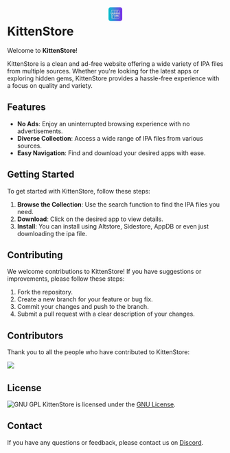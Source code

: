 # <center><img style="width: 2rem;margin-top: 200px;border-radius: 5px;" src="https://raw.githubusercontent.com/CodingKitten-YT/KittenStore/main/assets/img/250icon.png"></center> KittenStore

Welcome to **KittenStore**!

KittenStore is a clean and ad-free website offering a wide variety of IPA files from multiple sources. Whether you're looking for the latest apps or exploring hidden gems, KittenStore provides a hassle-free experience with a focus on quality and variety.

## Features

- **No Ads**: Enjoy an uninterrupted browsing experience with no advertisements.
- **Diverse Collection**: Access a wide range of IPA files from various sources.
- **Easy Navigation**: Find and download your desired apps with ease.

## Getting Started

To get started with KittenStore, follow these steps:

1. **Browse the Collection**: Use the search function to find the IPA files you need.
2. **Download**: Click on the desired app to view details.
3. **Install**: You can install using Altstore, Sidestore, AppDB or even just downloading the ipa file.

## Contributing

We welcome contributions to KittenStore! If you have suggestions or improvements, please follow these steps:

1. Fork the repository.
2. Create a new branch for your feature or bug fix.
3. Commit your changes and push to the branch.
4. Submit a pull request with a clear description of your changes.

## Contributors

Thank you to all the people who have contributed to KittenStore:

<a href="https://github.com/CodingKitten-YT/KittenStore/graphs/contributors">
  <img src="https://contrib.rocks/image?repo=CodingKitten-YT/KittenStore" />
</a>

## License
![GNU GPL](https://www.gnu.org/graphics/gplv3-with-text-136x68.png)
KittenStore is licensed under the [GNU License](LICENSE).

## Contact

If you have any questions or feedback, please contact us on [Discord](https://discord.com/users/1030436156858445875).

